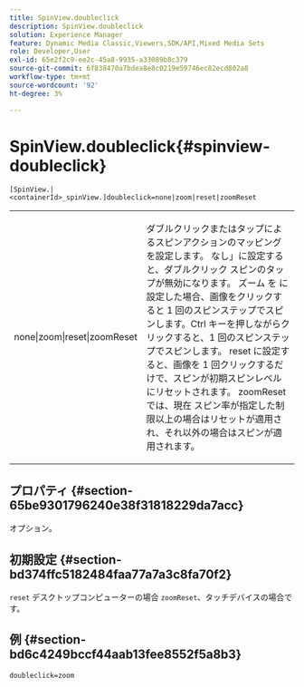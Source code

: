 ```yaml
---
title: SpinView.doubleclick
description: SpinView.doubleclick
solution: Experience Manager
feature: Dynamic Media Classic,Viewers,SDK/API,Mixed Media Sets
role: Developer,User
exl-id: 65e2f2c9-ee2c-45a8-9935-a33089b8c379
source-git-commit: 6f838470a7bdea8e8c0219e59746ec82ecd802a8
workflow-type: tm+mt
source-wordcount: '92'
ht-degree: 3%

---
```


# SpinView.doubleclick{#spinview-doubleclick}

`[SpinView.|<containerId>_spinView.]doubleclick=none|zoom|reset|zoomReset`

<table id="table_2D828A5750644B9CB95A2989C36F15F1"> 
 <tbody> 
  <tr> 
   <td colname="col1"> <p> <span class="codeph"> none|zoom|reset|zoomReset </span> </p> </td> 
   <td colname="col2"> <p> ダブルクリックまたはタップによるスピンアクションのマッピングを設定します。 <span class="codeph"> なし」に設定すると、ダブルクリック </span> スピンのタップが無効になります。 ズーム <span class="codeph"> を </span> に設定した場合、画像をクリックすると 1 回のスピンステップでスピンします。Ctrl キーを押しながらクリックすると、1 回のスピンステップでスピンします。 <span class="codeph"> reset </span> に設定すると、画像を 1 回クリックするだけで、スピンが初期スピンレベルにリセットされます。 zoomReset <span class="codeph"> では、現在 </span> スピン率が指定した制限以上の場合はリセットが適用され、それ以外の場合はスピンが適用されます。 </p> </td> 
  </tr> 
 </tbody> 
</table>

## プロパティ {#section-65be9301796240e38f31818229da7acc}

オプション。

## 初期設定 {#section-bd374ffc5182484faa77a7a3c8fa70f2}

`reset` デスクトップコンピューターの場合 `zoomReset`、タッチデバイスの場合です。

## 例 {#section-bd6c4249bccf44aab13fee8552f5a8b3}

`doubleclick=zoom`
